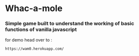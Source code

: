 # Whac-a-mole

### Simple game built to understand the working of basic functions of vanilla javascript

for demo head over to : 
```
https://wam0.herokuapp.com/
```

